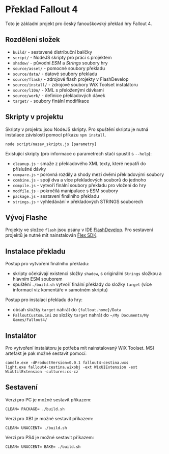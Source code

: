 # Překlad Fallout 4

Toto je základní projekt pro český fanouškovský překlad hry Fallout 4.

## Rozdělení složek

* `build/` - sestavené distribuční balíčky
* `script/` - NodeJS skripty pro práci s projektem
* `shadow/` - původní *ESM* a *Strings* soubory hry
* `source/asset/` - pomocné soubory překladu
* `source/data/` - datové soubory překladu
* `source/flash/` - zdrojové flash projekty v FlashDevelop
* `source/install/` - zdrojové soubory WiX Toolset instalátoru
* `source/l10n/` - XML s přeloženými dávkami
* `source/work/` - definice překladových dávek
* `target/` - soubory finální modifikace

## Skripty v projektu

Skripty v projektu jsou NodeJS skripty. Pro spuštění skriptu je nutná instalace závislostí pomocí příkazu `npm install`.

    node script/nazev_skriptu.js [parametry]

Existující skripty (pro informace o parametrech stačí spustit s `--help`):

 * `cleanup.js` - smaže z překladového XML texty, které nepatří do příslušné dávky
 * `compare.js` - porovná rozdíly a shody mezi dvěmi překladovými soubory
 * `combine.js` - spojí dva a více překladových souborů do jednoho
 * `compile.js` - vytvoří finální soubory překladu pro vložení do hry
 * `modfile.js` - pokročilá manipulace s ESM soubory
 * `package.js` - sestavení finálního překladu
 * `strings.js` - vyhledávání v překladových STRINGS souborech

## Vývoj Flashe

Projekty ve složce `flash` jsou psány v IDE [FlashDevelop](http://www.flashdevelop.org/).
Pro sestavení projektů je nutné mít nainstalován [Flex SDK](http://www.adobe.com/devnet/flex/flex-sdk-download.html).

## Instalace překladu

Postup pro vytvoření finálního překladu:

 * skripty očekávají existenci složky `shadow`, s originální `Strings` složkou a hlavním ESM souborem
 * spuštění `./build.sh` vytvoří finální překlady do složky `target` (více informací viz komentáře v samotném skriptu)

Postup pro instalaci překladu do hry:

 * obsah složky `target` nahrát do `{fallout.home}/Data`
 * `FalloutCustom.ini` ze složky `target` nahrát do `~/My Documents/My Games/Fallout4/`

## Instalátor

Pro vytvoření instalátoru je potřeba mít nainstalovaný WiX Toolset. MSI artefakt je pak možné sestavit pomocí:

    candle.exe -dProductVersion=0.0.1 fallout4-cestina.wxs
    light.exe fallout4-cestina.wixobj -ext WixUIExtension -ext WixUtilExtension -cultures:cs-cz


## Sestavení

Verzi pro PC je možné sestavit příkazem:

    CLEAN= PACKAGE= ./build.sh

Verzi pro XB1 je možné sestavit příkazem:

    CLEAN= UNACCENT= ./build.sh

Verzi pro PS4 je možné sestavit příkazem:

    CLEAN= UNACCENT= BAKE= ./build.sh
